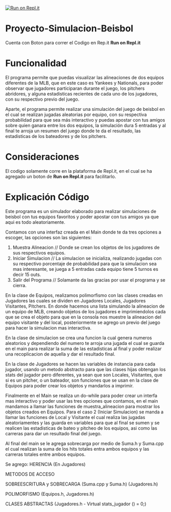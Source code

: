 [![Run on Repl.it](https://repl.it/badge/github/A01351361/Proyecto-Simulacion-Beisbol)](https://repl.it/github/A01351361/Proyecto-Simulacion-Beisbol)
# Proyecto-Simulacion-Beisbol
Cuenta con Boton para correr el Codigo en Rep.it **Run on Repl.it**

# Funcionalidad
El programa permite que puedas visualizar las alineaciones de dos equipos diferentes de la MLB, que en este caso es Yankees y Nationals, para poder observar que jugadores participaran durante el juego, los pitchers abridores, y alguna estadisticas recientes de cada uno de los jugadores, con su respectivo previo del juego.

Aparte, el programa permite realizar una simulación del juego de beisbol en el cual se realizan jugadas aleatorias por equipo, con su respectiva probabilidad para que sea más interactivo y puedas apostar con tus amigos sobre quien ganara entre los dos equipos, la simulación dura 5 entradas y al final te arroja un resumen del juego donde te da el resultado, las estadisticas de los bateadores y de los pitchers.

# Consideraciones
El codigo solamente corre en la plataforma de Repl.it, en el cual se ha agregado un boton de **Run on Repl.it** para facilitarlo.



# Explicación Código
Este programa es un simulador elaborado para realizar simulaciones de beisbol con tus equipos favoritos y poder apostar con tus amigos ya que aqui es todo aleatoriamente.


Contamos con una interfaz creada en el Main donde te da tres opciones a escoger, las opciones son las siguientes:
1. Muestra Alineacion // Donde se crean los objetos de los jugadores de sus respectivos equipos.
2. Iniciar Simulacion // La simulacion se inicializa, realizando jugadas con su respectivo porcentaje de probabilidad para que la simulacion sea mas interesante, se juega a 5 entradas cada equipo tiene 5 turnos es decir 15 outs.
3. Salir del Programa // Solamante da las gracias por usar el programa y se cierra.


En la clase de Equipos, realizamos polimorfismo con las clases creadas en Jugadores las cuales se dividen en Jugadores Locales, Jugadores Visitantes, Pitchers. En donde hacemos una lista simulando la alineacion de un equipo de MLB, creando objetos de los jugadores e imprimiendolos cada que se crea el objeto para que en la consola nos muestre la alineacion del equipo visitante y del local, posteriormente se agrego un previo del juego para hacer la simulacion mas interactiva.

En la clase de simulacion se crea una funcion la cual genera numeros aleatorios y dependiendo del numero te arroja una jugada el cual se guarda en el main para realizar la suma de las estadisticas al final y poder realizar una recoplicacion de aquella y dar el resultado final.

En la clase de Jugadores se hacen las variables de instancia para cada jugador, usando un metodo abstracto para que las clases hijas obtengan los stats del jugador pero diferentes, ya sean que son Locales, Visitantes, que si es un pitcher, o un bateador, son funciones que se usan en la clase de Equipos para poder crear los objetos y mandarlos a imprimir.

Finalmente en el Main se realiza un do-while para poder crear un interfa mas interactivo y poder usar las tres opciones que contamos, en el main mandamos a llamar las funciones de muestra_alineacion para mostrar los objetos creados en Equipos. Para el caso 2 (Iniciar Simulacion) se manda a llamar las funciones de Local y Visitante el cual realiza las jugadas aleatoriamentes y las guarda en variables para que al final se sumen y se realicen las estadisticas de bateo y pitcheo de los equipos, asi como las carreras para dar un resultado final del juego. 

Al final del main se le agrega sobrecarga por medio de Suma.h y Suma.cpp el cual realizan la suma de los hits totales entra ambos equipos y las carreras totales entre ambos equipos.

Se agrego:
HERENCIA (En Jugadores)

METODOS DE ACCESO 

SOBREESCRITURA y SOBRECARGA (Suma.cpp y Suma.h) (Jugadores.h)

POLIMORFISMO (Equipos.h, Jugadores.h)

CLASES ABSTRACTAS (Jugadores.h - Virtual stats_jugador () = 0;)

